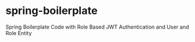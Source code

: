 # spring-boilerplate
Spring Boilerplate Code with Role Based JWT Authentication and User and Role Entity

